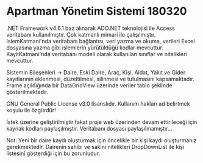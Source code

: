 # Apartman Yönetim Sistemi 180320

.NET Framework v4.6.1 baz alınarak ADO.NET teknolojisi ile Access veritabanı kullanılmıştır. Çok katmanlı mimari ile çalışılmıştır. IslemKatmani'nda veritabanı bağlantısı, veri yazma ve okuma, verileri Excel dosyasına yazma gibi işlemlerin yürütüldüğü kodlar mevcuttur. KayitKatmani'nda veritabanı modeli olarak kullanılan sınıflar ve nitelikleri mevcuttur.


Sistemin Bileşenleri -> Daire, Eski Daire, Araç, Kişi, Aidat, Yakıt ve Gider kayıtlarının eklenmesi, düzeltilmesi, silinmesi ve tutulmasını kapsamaktadır. Frame açıldığında bir DataGridView üzerinde veriler tablo şeklinde gösterilmektedir.


GNU General Public License v3.0 lisanslıdır. Kullanım hakları ad belirtmek koşulu ile özgürdür!


İstek üzerine geliştirilmiştir fakat proje web üzerinden devam ettirileceği için kaynak kodları paylaşılmıştır. Veritabanı dosyası paylaşılmamıştır...


Not: Yeni bir daire kaydı oluşturmak için öncelikle bir kişi kaydı oluşturmanız gerekmektedir. Dairenin sahibi ve sakini nitelikleri DropDownList ile kişi listesini gösterdiği için bu zorunludur.

